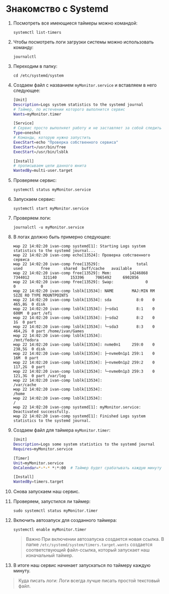 # Знакомство с Systemd

1. Посмотреть все имеющиеся таймеры можно командой:
   ```
   systemctl list-timers
   ```
2. Чтобы посмотреть логи загрузки системы можно использовать команду:
   ```
   journalctl
   ```
3. Переходим в папку:
   ```
   cd /etc/systemd/system
   ```
4. Создаем файл с названием `myMonitor.service` и вставляем в него следующее:

   ```sh
   [Unit]
   Description=Logs system statistics to the systemd journal
   # Таймер, по истечении которого выполнится сервис
   Wants=myMonitor.timer

   [Service]
   # Сервис просто выполняет работу и не заставляет за собой следить
   Type=oneshot
   # Команды, которую нужно запустить
   ExecStart=echo "Проверка собственного сервиса"
   ExecStart=/usr/bin/free
   ExecStart=/usr/bin/lsblk

   [Install]
   # прописываем цели данного юнита
   WantedBy=multi-user.target
   ```

5. Проверяем сервис:
   ```
   systemctl status myMonitor.service
   ```
6. Запускаем сервис:
   ```
   systemctl start myMonitor.service
   ```
7. Проверяем логи:
   ```
   journalctl -u myMonitor.service
   ```
8. В логах должно быть примерно следующее:
   ```
   мар 22 14:02:20 ivan-comp systemd[1]: Starting Logs system statistics to the systemd journal...
   мар 22 14:02:20 ivan-comp echo[13524]: Проверка собственного сервиса
   мар 22 14:02:20 ivan-comp free[13529]:                total        used        free      shared  buff/cache   available
   мар 22 14:02:20 ivan-comp free[13529]: Mem:        14246868     7344012      321140      153396     7065492     6902856
   мар 22 14:02:20 ivan-comp free[13529]: Swap:              0           0           0
   мар 22 14:02:20 ivan-comp lsblk[13534]: NAME        MAJ:MIN RM   SIZE RO TYPE MOUNTPOINTS
   мар 22 14:02:20 ivan-comp lsblk[13534]: sda           8:0    0 465,8G  0 disk
   мар 22 14:02:20 ivan-comp lsblk[13534]: ├─sda1        8:1    0   600M  0 part /efi
   мар 22 14:02:20 ivan-comp lsblk[13534]: ├─sda2        8:2    0     1G  0 part
   мар 22 14:02:20 ivan-comp lsblk[13534]: └─sda3        8:3    0 464,2G  0 part /home/ivan/Games
   мар 22 14:02:20 ivan-comp lsblk[13534]:                                       /mnt/fedora
   мар 22 14:02:20 ivan-comp lsblk[13534]: nvme0n1     259:0    0 238,5G  0 disk
   мар 22 14:02:20 ivan-comp lsblk[13534]: ├─nvme0n1p1 259:1    0    16M  0 part
   мар 22 14:02:20 ivan-comp lsblk[13534]: ├─nvme0n1p2 259:2    0 117,2G  0 part
   мар 22 14:02:20 ivan-comp lsblk[13534]: └─nvme0n1p3 259:3    0 121,3G  0 part /var/log
   мар 22 14:02:20 ivan-comp lsblk[13534]:                                       /var/cache
   мар 22 14:02:20 ivan-comp lsblk[13534]:                                       /home
   мар 22 14:02:20 ivan-comp lsblk[13534]:                                       /
   мар 22 14:02:20 ivan-comp systemd[1]: myMonitor.service: Deactivated successfully.
   мар 22 14:02:20 ivan-comp systemd[1]: Finished Logs system statistics to the systemd journal.
   ```
9. Создаем файл для таймера `myMonitor.timer`:

   ```sh
   [Unit]
   Description=Logs some system statistics to the systemd journal
   Requires=myMonitor.service

   [Timer]
   Unit=myMonitor.service
   OnCalendar=*-*-* *:*:00  # Таймер будет срабатывать каждую минуту

   [Install]
   WantedBy=timers.target
   ```

10. Снова запускаем наш сервис.
11. Проверяем, запустился ли таймер:
    ```
    sudo systemctl status myMonitor.timer
    ```
12. Включить автозапуск для созданного таймера:

    ```
    systemctl enable myMonitor.timer
    ```

    > Важно
    > При включении автозапуска создается новая ссылка. В папке `/etc/systemd/system/timers.target.wants` создается соответствующий файл-ссылка,
    > который запускает наш изначальный таймер.

13. В итоге наш сервис начинает запускаться по таймеру каждую минуту.

> Куда писать логи:
> Логи всегда лучше писать простой текстовый файл.
